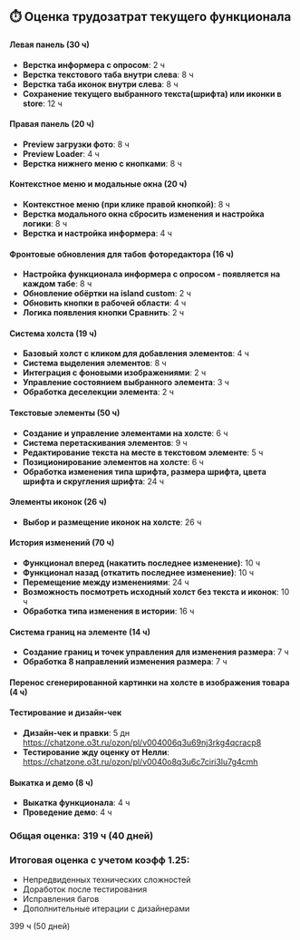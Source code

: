 ## ⏱️ Оценка трудозатрат текущего функционала

#### Левая панель (30 ч)
- **Верстка информера с опросом**: 2 ч
- **Верстка текстового таба внутри слева**: 8 ч
- **Верстка таба иконок внутри слева**: 8 ч
- **Сохранение текущего выбранного текста(шрифта) или иконки в store**: 12 ч

#### Правая панель (20 ч)
- **Preview загрузки фото**: 8 ч
- **Preview Loader**: 4 ч
- **Верстка нижнего меню с кнопками**: 8 ч

#### Контекстное меню и модальные окна (20 ч)
- **Контекстное меню (при клике правой кнопкой)**: 8 ч
- **Верстка модального окна сбросить изменения и настройка логики**: 8 ч
- **Верстка и настройка информера**: 4 ч

#### Фронтовые обновления для табов фоторедактора (16 ч)
- **Настройка функционала информера с опросом - появляется на каждом табе**: 8 ч
- **Обновление обёртки на island custom**: 2 ч
- **Обновить кнопки в рабочей области**: 4 ч
- **Логика появления кнопки Сравнить**: 2 ч

#### Система холста (19 ч)
- **Базовый холст с кликом для добавления элементов**: 4 ч
- **Система выделения элементов**: 8 ч
- **Интеграция с фоновыми изображениями**: 2 ч
- **Управление состоянием выбранного элемента**: 3 ч
- **Обработка деселекции элемента**: 2 ч

#### Текстовые элементы (50 ч)
- **Создание и управление элементами на холсте**: 6 ч
- **Система перетаскивания элементов**: 9 ч
- **Редактирование текста на месте в текстовом элементе**: 5 ч
- **Позиционирование элементов на холсте**: 6 ч
- **Обработка изменения типа шрифта, размера шрифта, цвета шрифта и скругления шрифта**: 24 ч

#### Элементы иконок (26 ч)
- **Выбор и размещение иконок на холсте**: 26 ч

#### История изменений (70 ч)
- **Функционал вперед (накатить последнее изменение)**: 10 ч
- **Функционал назад (откатить последнее изменение)**: 10 ч
- **Перемещение между изменениями**: 24 ч
- **Возможность посмотреть исходный холст без текста и иконок**: 10 ч
- **Обработка типа изменения в истории**: 16 ч

#### Система границ на элементе (14 ч)
- **Создание границ и точек управления для изменения размера**: 7 ч
- **Обработка 8 направлений изменения размера**: 7 ч

#### Перенос сгенерированной картинки на холсте в изображения товара (4 ч)

#### Тестирование и дизайн-чек
- **Дизайн-чек и правки**: 5 дн https://chatzone.o3t.ru/ozon/pl/v004006q3u69nj3rkg4qcracp8
- **Тестирование жду оценку от Нелли**: https://chatzone.o3t.ru/ozon/pl/v0040o8q3u6c7ciri3lu7g4cmh

#### Выкатка и демо (8 ч)
- **Выкатка функционала**: 4 ч
- **Проведение демо**: 4 ч

### Общая оценка: 319 ч (40 дней)
### Итоговая оценка c учетом коэфф 1.25:

- Непредвиденных технических сложностей
- Доработок после тестирования
- Исправления багов
- Дополнительные итерации с дизайнерами

 399 ч (50 дней)

 